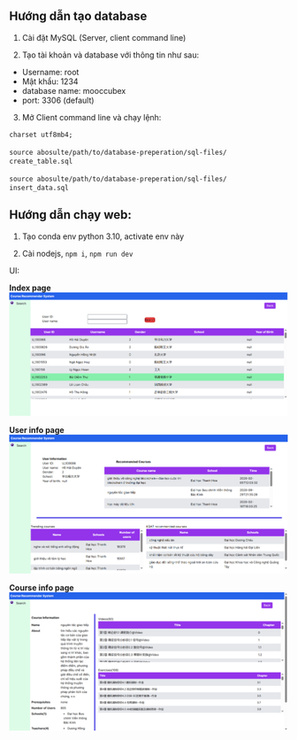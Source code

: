## Hướng dẫn tạo database

1. Cài đặt MySQL (Server, client command line)

2. Tạo tài khoản và database với thông tin như sau:

- Username: root
- Mật khẩu: 1234
- database name: mooccubex
- port: 3306 (default)

3. Mở Client command line và chạy lệnh:

```
charset utf8mb4;

source abosulte/path/to/database-preperation/sql-files/
create_table.sql

source abosulte/path/to/database-preperation/sql-files/
insert_data.sql
```

## Hướng dẫn chạy web:

1. Tạo conda env python 3.10, activate env này

2. Cài nodejs, `npm i`, `npm run dev`

UI:

**Index page**
<img src="images/index.png">

**User info page**
<img src="images/user-info.png">

**Course info page**
<img src="images/course-info.png">
